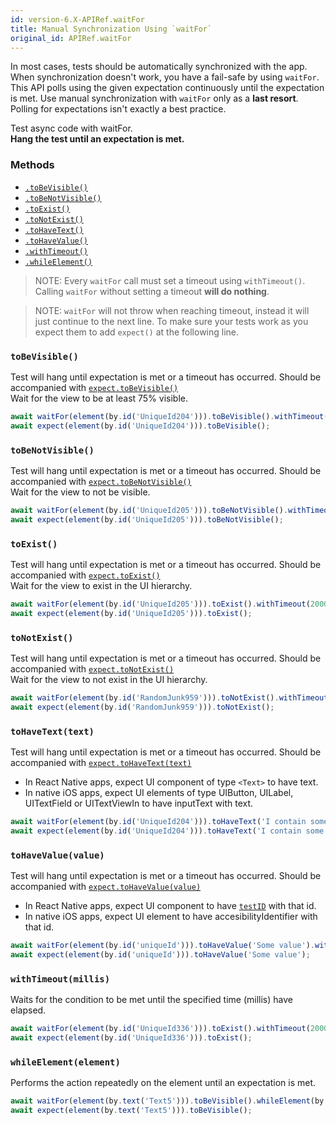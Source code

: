 ```yaml
---
id: version-6.X-APIRef.waitFor
title: Manual Synchronization Using `waitFor`
original_id: APIRef.waitFor
---
```


In most cases, tests should be automatically synchronized with the app. When synchronization doesn't work, you have a fail-safe by using `waitFor`. This API polls using the given expectation continuously until the expectation is met. Use manual synchronization with `waitFor` only as a **last resort**. Polling for expectations isn't exactly a best practice.

Test async code with waitFor.<br>
**Hang the test until an expectation is met.**

### Methods

* [`.toBeVisible()`](#tobevisible)
* [`.toBeNotVisible()`](#tobenotvisible)
* [`.toExist()`](#toexist)
* [`.toNotExist()`](#tonotexist)
* [`.toHaveText()`](#tohavetexttext)
* [`.toHaveValue()`](#tohavevaluevalue)
* [`.withTimeout()`](#withtimeoutmillis)
* [`.whileElement()`](#whileelement)

> NOTE: Every `waitFor` call must set a timeout using `withTimeout()`. Calling `waitFor` without setting a timeout **will do nothing**.

> NOTE: `waitFor` will not throw when reaching timeout, instead it will just continue to the next line. To make sure your tests work as you expect them to add `expect()` at the following line.

### `toBeVisible()`

Test will hang until expectation is met or a timeout has occurred. Should be accompanied with [`expect.toBeVisible()`](APIRef.Expect.md#tobevisible)<br>
Wait for the view to be at least 75% visible.

```js
await waitFor(element(by.id('UniqueId204'))).toBeVisible().withTimeout(2000);
await expect(element(by.id('UniqueId204'))).toBeVisible();
```

### `toBeNotVisible()`

Test will hang until expectation is met or a timeout has occurred. Should be accompanied with [`expect.toBeNotVisible()`](APIRef.Expect.md#tobenotvisible)<br>
Wait for the view to not be visible.

```js
await waitFor(element(by.id('UniqueId205'))).toBeNotVisible().withTimeout(2000);
await expect(element(by.id('UniqueId205'))).toBeNotVisible();
```

### `toExist()`

Test will hang until expectation is met or a timeout has occurred. Should be accompanied with [`expect.toExist()`](APIRef.Expect.md#toexist)<br>
Wait for the view to exist in the UI hierarchy.

```js
await waitFor(element(by.id('UniqueId205'))).toExist().withTimeout(2000);
await expect(element(by.id('UniqueId205'))).toExist();
```

### `toNotExist()`

Test will hang until expectation is met or a timeout has occurred. Should be accompanied with [`expect.toNotExist()`](APIRef.Expect.md#tonotexist)<br>
Wait for the view to not exist in the UI hierarchy.

```js
await waitFor(element(by.id('RandomJunk959'))).toNotExist().withTimeout(2000);
await expect(element(by.id('RandomJunk959'))).toNotExist();
```

### `toHaveText(text)`

Test will hang until expectation is met or a timeout has occurred. Should be accompanied with [`expect.toHaveText(text)`](APIRef.Expect.md#tohavetexttext)<br>

* In React Native apps, expect UI component of type `<Text>` to have text.
* In native iOS apps, expect UI elements of type UIButton, UILabel, UITextField or UITextViewIn to have inputText with text.

```js
await waitFor(element(by.id('UniqueId204'))).toHaveText('I contain some text').withTimeout(2000);
await expect(element(by.id('UniqueId204'))).toHaveText('I contain some text');
```

### `toHaveValue(value)`

Test will hang until expectation is met or a timeout has occurred. Should be accompanied with [`expect.toHaveValue(value)`](APIRef.Expect.md#tohavevaluevalue)<br>

* In React Native apps, expect UI component to have [`testID`](https://facebook.github.io/react-native/docs/view.html#testid) with that id.
* In native iOS apps, expect UI element to have accesibilityIdentifier with that id.

```js
await waitFor(element(by.id('uniqueId'))).toHaveValue('Some value').withTimeout(2000);
await expect(element(by.id('uniqueId'))).toHaveValue('Some value');
```

### `withTimeout(millis)`

Waits for the condition to be met until the specified time (millis) have elapsed.

```js
await waitFor(element(by.id('UniqueId336'))).toExist().withTimeout(2000);
await expect(element(by.id('UniqueId336'))).toExist();
```

### `whileElement(element)`

Performs the action repeatedly on the element until an expectation is met.

```js
await waitFor(element(by.text('Text5'))).toBeVisible().whileElement(by.id('ScrollView630')).scroll(50, 'down');
await expect(element(by.text('Text5'))).toBeVisible();
```
